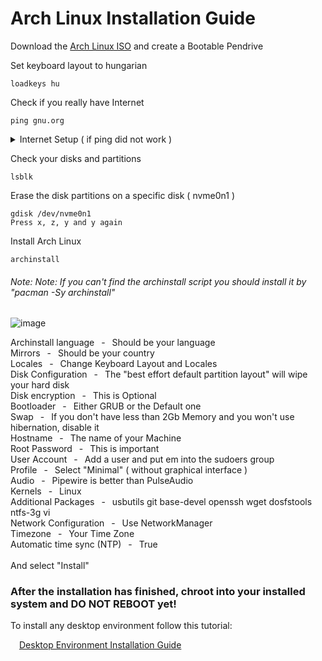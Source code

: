 # Arch Linux Installation Guide

Download the [Arch Linux ISO](https://archlinux.org/download/) and create a Bootable Pendrive 


Set keyboard layout to hungarian

	loadkeys hu

Check if you really have Internet

	ping gnu.org
     
<details>
  <summary>Internet Setup ( if ping did not work )</summary>

- List your network INTERFACE names

		iwconfig
	
- Turn on your network adapter
	
  		ip link set <INTERFACE> up
		
- Scan & List all nearby network SSID
	
  		iwctl station <INTERFACE> scan
		iwctl station <INTERFACE> get-networks
	
- Connect to a specific SSID
	
 		iwctl station <INTERFACE> connect <SSID>

  
</details>

Check your disks and partitions

	lsblk
    
Erase the disk partitions on a specific disk ( nvme0n1 )
	
	gdisk /dev/nvme0n1
	Press x, z, y and y again

Install Arch Linux

	archinstall
 
###### *Note: Note: If you can't find the archinstall script you should install it by "pacman -Sy archinstall"*

![image](https://github.com/sonus89/linux_scripts/assets/10185202/d0f78186-be6f-48a2-a60c-072cd518d2d4)

Archinstall language &ensp;-&ensp; Should be your language &nbsp;  
Mirrors &ensp;-&ensp; Should be your country &nbsp;  
Locales &ensp;-&ensp; Change Keyboard Layout and Locales &nbsp;  
Disk Configuration &ensp;-&ensp; The "best effort default partition layout" will wipe your hard disk &nbsp;  
Disk encryption &ensp;-&ensp; This is Optional &nbsp;  
Bootloader &ensp;-&ensp; Either GRUB or the Default one &nbsp;  
Swap &ensp;-&ensp; If you don't have less than 2Gb Memory and you won't use hibernation, disable it &nbsp;  
Hostname &ensp;-&ensp; The name of your Machine &nbsp;  
Root Password &ensp;-&ensp; This is important &nbsp;  
User Account &ensp;-&ensp; Add a user and put em into the sudoers group &nbsp;  
Profile &ensp;-&ensp; Select "Minimal" ( without graphical interface ) &nbsp;  
Audio &ensp;-&ensp; Pipewire is better than PulseAudio &nbsp;  
Kernels &ensp;-&ensp; Linux &nbsp;  
Additional Packages &ensp;-&ensp; usbutils git base-devel openssh wget dosfstools ntfs-3g vi &nbsp;   
Network Configuration &ensp;-&ensp; Use NetworkManager &nbsp;  
Timezone &ensp;-&ensp; Your Time Zone &nbsp;  
Automatic time sync (NTP) &ensp;-&ensp; True &nbsp;   
&nbsp;  
And select "Install"

### After the installation has finished, chroot into your installed system and DO NOT REBOOT yet!
    
To install any desktop environment follow this tutorial:

&emsp;[Desktop Environment Installation Guide](https://github.com/sonus89/linux_scripts/blob/master/arch/_install/_base_system/1_desktop_environment.md)
